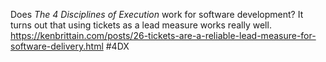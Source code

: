 Does *The 4 Disciplines of Execution* work for software development? It turns out that using tickets as a lead measure works really well. https://kenbrittain.com/posts/26-tickets-are-a-reliable-lead-measure-for-software-delivery.html #4DX
